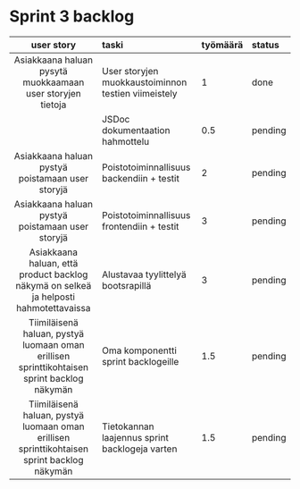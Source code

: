 # Sprint 3 backlog

| user story | taski | työmäärä | status |
| :-----------:|:-----------| :------| :------|
| Asiakkaana haluan pysytä muokkaamaan user storyjen tietoja | User storyjen muokkaustoiminnon testien viimeistely | 1 | done |
|              | JSDoc dokumentaation hahmottelu  | 0.5 | pending |
| Asiakkaana haluan pystyä poistamaan user storyjä | Poistotoiminnallisuus backendiin + testit  | 2 | pending |
| Asiakkaana haluan pystyä poistamaan user storyjä | Poistotoiminnallisuus frontendiin + testit  | 3 | pending |
| Asiakkaana haluan, että product backlog näkymä on selkeä ja helposti hahmotettavaissa | Alustavaa tyylittelyä bootsrapillä  | 3 | pending |
| Tiimiläisenä haluan, pystyä luomaan oman erillisen sprinttikohtaisen sprint backlog näkymän | Oma komponentti sprint backlogeille  | 1.5 | pending |
| Tiimiläisenä haluan, pystyä luomaan oman erillisen sprinttikohtaisen sprint backlog näkymän | Tietokannan laajennus sprint backlogeja varten  | 1.5 | pending |